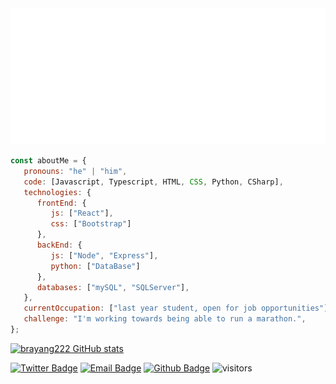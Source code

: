 
<img src="https://github.com/brayang222/Brayan/blob/main/update.svg"/>

```javascript
const aboutMe = {
   pronouns: "he" | "him",
   code: [Javascript, Typescript, HTML, CSS, Python, CSharp],
   technologies: {
      frontEnd: {
         js: ["React"],
         css: ["Bootstrap"]
      },
      backEnd: {
         js: ["Node", "Express"],
         python: ["DataBase"]
      },
      databases: ["mySQL", "SQLServer"],
   },
   currentOccupation: ["last year student, open for job opportunities"],
   challenge: "I'm working towards being able to run a marathon.",
};
```


[![brayang222 GitHub stats](https://github-readme-stats.vercel.app/api?username=brayang222)](https://github.com/brayang222/github-readme-stats)


[![Twitter Badge](https://img.shields.io/badge/-Twitter-1da1f2?style=flat-square&labelColor=1da1f2&logo=twitter&logoColor=white&link=https://twitter.com/Yaronzz)](https://twitter.com/BrayanGmz_)
[![Email Badge](https://img.shields.io/badge/-Email-c14438?style=flat-square&logo=Gmail&logoColor=white&link=mailto:brayangomez521@gmail.com)](brayangomez521@gmail.com)
[![Github Badge](https://img.shields.io/badge/-Github-232323?style=flat-square&logo=Github&logoColor=white&link=https://space.bilibili.com/7708412)](https://github.com/brayang222)
![visitors](https://visitor-badge.laobi.icu/badge?page_id=brayang222)
<!--
**brayang222/brayang222** is a ✨ _special_ ✨ repository because its `README.md` (this file) appears on your GitHub profile.

Here are some ideas to get you started:

- 🔭 I’m currently working on ...
- 🌱 I’m currently learning ...
- 👯 I’m looking to collaborate on ...
- 🤔 I’m looking for help with ...
- 💬 Ask me about ...
- 📫 How to reach me: ...
- 😄 Pronouns: ...
- ⚡ Fun fact: ...
-->
